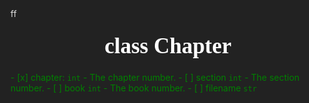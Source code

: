 

<style>
    html {
        font-family: Urbanist;
        font-size: 16px;
        line-height: 1.5;
        color: #ddd;
        background-color: #222;
    }
    h1 {
        font-family: Urbanist;
        font-style: black;
        font-size: 2.5em;
        line-height: 1.2;
        color: #fff;
        margin: 20px;
        text-align: center;
	}
    .green {
  		color: green;
	}
    .red {
        color: red;
    }
    .blue {
        color: red;
    }
</style>
<body>
    ff

</body>
​	<h3>





# class Chapter

<span class="green">- [x] chapter: `int` - The chapter number.</span>
<span class="green">  - [ ] section `int` - The section number.</span>
<span class="green">  - [ ] book `int` - The book number.</span>
<span class="green">  - [ ] filename `str`</span>